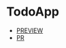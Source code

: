 # TodoApp

- [PREVIEW](https://anet199516.github.io/TodoApp/dist/)
- [PR](https://github.com/Anet199516/TodoApp/pull/1)